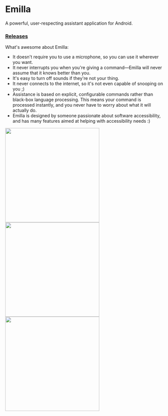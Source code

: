 # Emilla
A powerful, user-respecting assistant application for Android.

### [Releases](https://github.com/devycarol/Emilla/releases)

What's awesome about Emilla:
- It doesn't require you to use a microphone, so you can use it wherever you want.
- It never interrupts you when you're giving a command—Emilla will never assume that it knows better than you.
- It's easy to turn off sounds if they're not your thing.
- It never connects to the internet, so it's not even capable of snooping on you ;)
- Assistance is based on explicit, configurable commands rather than black-box language processing. This means your command is processed instantly, and you never have to worry about what it will actually do.
- Emilla is designed by someone passionate about software accessibility, and has many features aimed at helping with accessibility needs :)

<img src="https://github.com/user-attachments/assets/794bc563-57f3-47e3-b684-ecb325bffdd1" width="300dp">
<img src="https://github.com/user-attachments/assets/67b7ef6b-3e7f-4c5a-bc62-38b19b4539aa" width="300dp">
<img src="https://github.com/user-attachments/assets/f79d6845-d565-40f2-a82b-201c1fd5f9d3" width="300dp">
